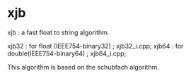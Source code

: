 # xjb
xjb : a fast float to string algorithm.

xjb32 : for float (IEEE754-binary32) ; xjb32_i.cpp;
xjb64 : for double(IEEE754-binary64) ; xjb64_i.cpp;

This algorithm is based on the schubfach algorithm.